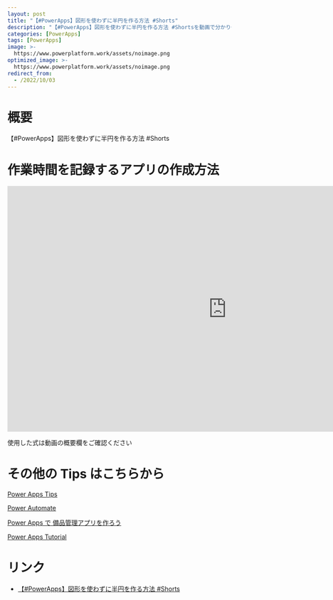 ```yaml
---
layout: post
title: "【#PowerApps】図形を使わずに半円を作る方法 #Shorts"
description: "【#PowerApps】図形を使わずに半円を作る方法 #Shortsを動画で分かりやすく解説"
categories: [PowerApps]
tags: [PowerApps]
image: >-
  https://www.powerplatform.work/assets/noimage.png
optimized_image: >-
  https://www.powerplatform.work/assets/noimage.png
redirect_from:
  - /2022/10/03
---
```



#  概要

【#PowerApps】図形を使わずに半円を作る方法 #Shorts


# 作業時間を記録するアプリの作成方法

<iframe width="983" height="553" src="https://www.youtube.com/embed/UhSnZKio1jw" title="YouTube video player" frameborder="0" allow="accelerometer; autoplay; clipboard-write; encrypted-media; gyroscope; picture-in-picture" allowfullscreen></iframe>


使用した式は動画の概要欄をご確認ください


# その他の Tips はこちらから

[Power Apps Tips](https://www.youtube.com/watch?v=VrAQf3JQ7yM&list=PLVhFi1fb3DqakSLVMn22DDcySXh9jtzi- )


[Power Automate](https://www.youtube.com/watch?v=-YnJYT0ASEM&list=PLVhFi1fb3Dqbzic6GieqnLFgD3aTj-eHA)


[Power Apps で 備品管理アプリを作ろう](https://www.youtube.com/playlist?list=PLVhFi1fb3DqZM3HKb8Hea6XEL96990Fyn)


[Power Apps Tutorial](https://www.youtube.com/playlist?list=PLVhFi1fb3DqalxpL974VvAJvV4iWoSbe_)


# リンク


- [【#PowerApps】図形を使わずに半円を作る方法 #Shorts](https://www.youtube.com/watch?v=UhSnZKio1jw)

